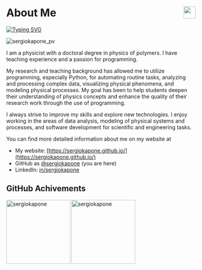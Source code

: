 # About Me <img align="right" width="32px" src="https://cdn.jsdelivr.net/gh/devicons/devicon/icons/python/python-original.svg"/>

[![Typing SVG](https://readme-typing-svg.demolab.com?font=Fira+Code&pause=1000&width=435&lines=Python+Developer;Physicist)](https://git.io/typing-svg)

<p align="left"> <img src="https://komarev.com/ghpvc/?username=sergiokapone&label=Profile%20views&color=0e75b6&style=plastic" alt="sergiokapone_pv" /> </p>

I am a physicist with a doctoral degree in physics of polymers. I have teaching experience and a passion for programming. 

My research and teaching background has allowed me to utilize programming, especially Python, for automating routine tasks, analyzing and processing complex data, visualizing physical phenomena, and modeling physical processes. 
My goal has been to help students deepen their understanding of physics concepts and enhance the quality of their research work through the use of programming.

I always strive to improve my skills and explore new technologies. 
I enjoy working in the areas of data analysis, modeling of physical systems and processes, and software development for scientific and engineering tasks.

You can find more detailed information about me on my website at

- My website: [https://sergiokapone.github.io/](https://sergiokapone.github.io/)
- GitHub as [@sergiokapone](https://github.com/sergiokapone) (you are here)
- LinkedIn: [in/sergiokapone](https://www.linkedin.com/in/sergiokapone/)



## GitHub Achivements

<p><img align="left" src="https://github-readme-stats.vercel.app/api/top-langs?username=sergiokapone&show_icons=true&theme=radical&locale=en&hide_progress=true" alt="sergiokapone"height="170" /></p>
<p><img align="center" src="https://github-readme-stats.vercel.app/api?username=sergiokapone&show_icons=true&theme=radical" alt="sergiokapone" height="170"/></p>

